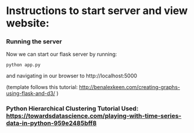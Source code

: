 # Instructions to start server and view website:

### Running the server

Now we can start our flask server by running:

```
python app.py
```
and navigating in our browser to http://localhost:5000

(template follows this tutorial: http://benalexkeen.com/creating-graphs-using-flask-and-d3/ )

### Python Hierarchical Clustering Tutorial Used: https://towardsdatascience.com/playing-with-time-series-data-in-python-959e2485bff8